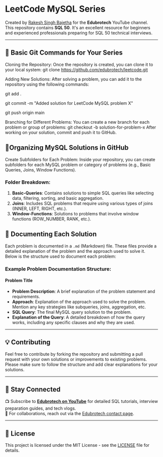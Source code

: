 # LeetCode MySQL Series

Created by [Rakesh Singh Bajetha](https://www.youtube.com/@edubrotech?sub_confirmation=1) for the **Edubrotech** YouTube channel.  
This repository contains **SQL 50**. It's an excellent resource for beginners and experienced professionals preparing for SQL 50 technical interviews.

---
<!-- Add more questions here in similar format -->
## 📘 Basic Git Commands for Your Series
Cloning the Repository: Once the repository is created, you can clone it to your local system:
git clone https://github.com/edubrotech/leetcode.git

Adding New Solutions: After solving a problem, you can add it to the repository using the following commands:

<p>git add .</p>
<p>git commit -m "Added solution for LeetCode MySQL problem X"</p>
<p>git push origin main</p>

Branching for Different Problems: You can create a new branch for each problem or group of problems:
git checkout -b solution-for-problem-x
After working on your solution, commit and push it to GitHub.

## 📘Organizing MySQL Solutions in GitHub
Create Subfolders for Each Problem: Inside your repository, you can create subfolders for each MySQL problem or category of problems (e.g., Basic Queries, Joins, Window Functions).

### Folder Breakdown:

1. **Basic-Queries**: Contains solutions to simple SQL queries like selecting data, filtering, sorting, and basic aggregation.
2. **Joins**: Includes SQL problems that require using various types of joins (INNER, LEFT, RIGHT, etc.).
3. **Window-Functions**: Solutions to problems that involve window functions (ROW_NUMBER, RANK, etc.).

## 📄 Documenting Each Solution

Each problem is documented in a `.md` (Markdown) file. These files provide a detailed explanation of the problem and the approach used to solve it. Below is the structure used to document each problem:

### Example Problem Documentation Structure:

#### **Problem Title**
   - **Problem Description**: A brief explanation of the problem statement and requirements.
   - **Approach**: Explanation of the approach used to solve the problem. Mention any key strategies like subqueries, joins, aggregation, etc.
   - **SQL Query**: The final MySQL query solution to the problem.
   - **Explanation of the Query**: A detailed breakdown of how the query works, including any specific clauses and why they are used.

---

## 💡 Contributing

Feel free to contribute by forking the repository and submitting a pull request with your own solutions or improvements to existing problems. Please make sure to follow the structure and add clear explanations for your solutions.

---

## 📢 Stay Connected

📺 Subscribe to **[Edubrotech on YouTube](https://www.youtube.com/@edubrotech?sub_confirmation=1)** for detailed SQL tutorials, interview preparation guides, and tech vlogs.  
📧 For collaborations, reach out via the [Edubrotech contact page](https://www.youtube.com/@edubrotech/about).

---

## 📜 License

This project is licensed under the MIT License - see the [LICENSE](LICENSE) file for details.
